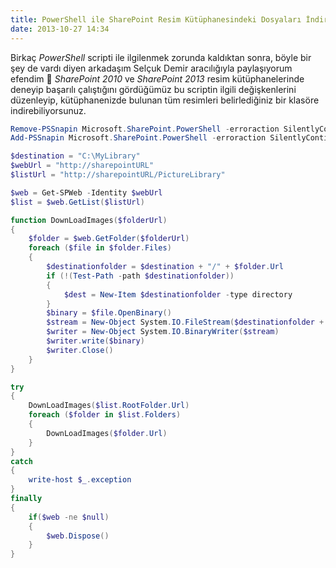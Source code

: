 ```yaml
---
title: PowerShell ile SharePoint Resim Kütüphanesindeki Dosyaları İndirmek
date: 2013-10-27 14:34
---
```


Birkaç *PowerShell* scripti ile ilgilenmek zorunda kaldıktan sonra, böyle bir şey de vardı diyen arkadaşım Selçuk Demir aracılığıyla paylaşıyorum efendim 🙂 *SharePoint 2010* ve *SharePoint 2013* resim kütüphanelerinde deneyip başarılı çalıştığını gördüğümüz bu scriptin ilgili değişkenlerini düzenleyip, kütüphanenizde bulunan tüm resimleri belirlediğiniz bir klasöre indirebiliyorsunuz.

<!--more-->
```powershell
Remove-PSSnapin Microsoft.SharePoint.PowerShell -erroraction SilentlyContinue
Add-PSSnapin Microsoft.SharePoint.PowerShell -erroraction SilentlyContinue

$destination = "C:\MyLibrary"
$webUrl = "http://sharepointURL"
$listUrl = "http://sharepointURL/PictureLibrary"

$web = Get-SPWeb -Identity $webUrl
$list = $web.GetList($listUrl)

function DownLoadImages($folderUrl)
{
    $folder = $web.GetFolder($folderUrl)
    foreach ($file in $folder.Files)
    {
        $destinationfolder = $destination + "/" + $folder.Url
        if (!(Test-Path -path $destinationfolder))
        {
            $dest = New-Item $destinationfolder -type directory
        }
        $binary = $file.OpenBinary()
        $stream = New-Object System.IO.FileStream($destinationfolder + "/" + $file.Name), Create
        $writer = New-Object System.IO.BinaryWriter($stream)
        $writer.write($binary)
        $writer.Close()
    }
}

try
{ 
    DownLoadImages($list.RootFolder.Url)
    foreach ($folder in $list.Folders)
    {
        DownLoadImages($folder.Url)
    }
}
catch
{
    write-host $_.exception 
}
finally
{
    if($web -ne $null)
    {
        $web.Dispose()
    }
}
```